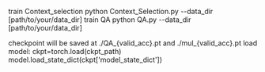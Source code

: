 train Context_selection
python Context_Selection.py --data_dir [path/to/your/data_dir]
train QA
python QA.py --data_dir [path/to/your/data_dir]
 
checkpoint will be saved at ./QA_{valid_acc}.pt and ./mul_{valid_acc}.pt
load model:
ckpt=torch.load(ckpt_path)
model.load_state_dict(ckpt['model_state_dict'])
